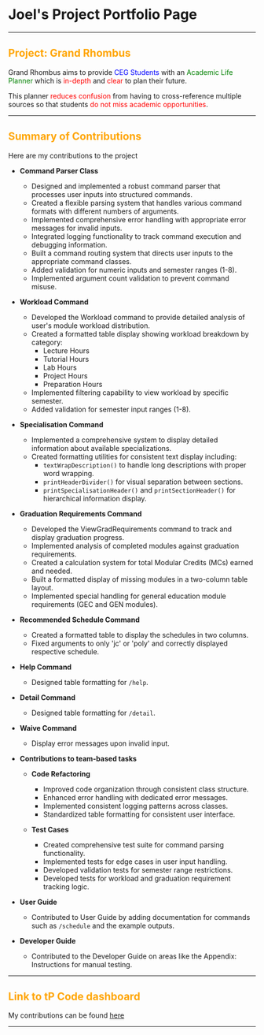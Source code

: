 # Joel's Project Portfolio Page

---
<h2>
<span style="color:orange;">Project: Grand Rhombus</span>
</h2>
Grand Rhombus aims to provide <span style="color:blue;">CEG Students</span> with an 
<span style="color:green;">Academic Life Planner</span> which is <span style="color:red;"> in-depth 
</span> and <span style="color:red;"> clear </span> to plan their future.

This planner <span style="color:red;">reduces confusion</span> from having to cross-reference multiple sources
so that students <span style="color:red;">do not miss academic opportunities</span>.

---

<h2>
<span style="color:orange;">Summary of Contributions</span>
</h2>

Here are my contributions to the project

- **Command Parser Class**
  - Designed and implemented a robust command parser that processes user inputs into structured commands.
  - Created a flexible parsing system that handles various command formats with different numbers of arguments.
  - Implemented comprehensive error handling with appropriate error messages for invalid inputs.
  - Integrated logging functionality to track command execution and debugging information.
  - Built a command routing system that directs user inputs to the appropriate command classes.
  - Added validation for numeric inputs and semester ranges (1-8).
  - Implemented argument count validation to prevent command misuse.

- **Workload Command**
  - Developed the Workload command to provide detailed analysis of user's module workload distribution.
  - Created a formatted table display showing workload breakdown by category:
    - Lecture Hours
    - Tutorial Hours
    - Lab Hours
    - Project Hours
    - Preparation Hours
  - Implemented filtering capability to view workload by specific semester.
  - Added validation for semester input ranges (1-8).

- **Specialisation Command**
  - Implemented a comprehensive system to display detailed information about available specializations.
  - Created formatting utilities for consistent text display including:
    - `textWrapDescription()` to handle long descriptions with proper word wrapping.
    - `printHeaderDivider()` for visual separation between sections.
    - `printSpecialisationHeader()` and `printSectionHeader()` for hierarchical information display.

- **Graduation Requirements Command**
  - Developed the ViewGradRequirements command to track and display graduation progress.
  - Implemented analysis of completed modules against graduation requirements.
  - Created a calculation system for total Modular Credits (MCs) earned and needed.
  - Built a formatted display of missing modules in a two-column table layout.
  - Implemented special handling for general education module requirements (GEC and GEN modules).

- **Recommended Schedule Command**
  - Created a formatted table to display the schedules in two columns.
  - Fixed arguments to only 'jc' or 'poly' and correctly displayed respective schedule.

- **Help Command**
  - Designed table formatting for `/help`.

- **Detail Command**
  - Designed table formatting for `/detail`.

- **Waive Command**
  - Display error messages upon invalid input.

- **Contributions to team-based tasks**
  - **Code Refactoring**
    - Improved code organization through consistent class structure.
    - Enhanced error handling with dedicated error messages.
    - Implemented consistent logging patterns across classes.
    - Standardized table formatting for consistent user interface.

  - **Test Cases**
    - Created comprehensive test suite for command parsing functionality.
    - Implemented tests for edge cases in user input handling.
    - Developed validation tests for semester range restrictions.
    - Developed tests for workload and graduation requirement tracking logic.

- **User Guide**
  - Contributed to User Guide by adding documentation for commands such as `/schedule` and the example outputs.

- **Developer Guide**
  - Contributed to the Developer Guide on areas like the Appendix: Instructions for manual testing.

---

<h2>
<span style="color:orange;">Link to tP Code dashboard</span>
</h2>

My contributions can be found
[here](https://nus-cs2113-ay2425s2.github.io/tp-dashboard/?search=itsjoelha&breakdown=true)

---